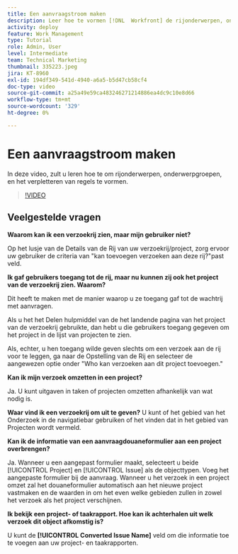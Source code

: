 ```yaml
---
title: Een aanvraagstroom maken
description: Leer hoe te vormen [!DNL  Workfront] de rijonderwerpen, onderwerpgroepen, en het verpletteren van regels helpen verzoek en het werkopname beheren.
activity: deploy
feature: Work Management
type: Tutorial
role: Admin, User
level: Intermediate
team: Technical Marketing
thumbnail: 335223.jpeg
jira: KT-8960
exl-id: 194df349-541d-4940-a6a5-b5d47cb58cf4
doc-type: video
source-git-commit: a25a49e59ca483246271214886ea4dc9c10e8d66
workflow-type: tm+mt
source-wordcount: '329'
ht-degree: 0%

---
```


# Een aanvraagstroom maken

In deze video, zult u leren hoe te om rijonderwerpen, onderwerpgroepen, en het verpletteren van regels te vormen.

>[!VIDEO](https://video.tv.adobe.com/v/335223/?quality=12&learn=on)

## Veelgestelde vragen

**Waarom kan ik een verzoekrij zien, maar mijn gebruiker niet?**

Op het lusje van de Details van de Rij van uw verzoekrij/project, zorg ervoor uw gebruiker de criteria van &quot;kan toevoegen verzoeken aan deze rij?&quot;past veld.

**Ik gaf gebruikers toegang tot de rij, maar nu kunnen zij ook het project van de verzoekrij zien. Waarom?**

Dit heeft te maken met de manier waarop u ze toegang gaf tot de wachtrij met aanvragen.

Als u het het Delen hulpmiddel van de het landende pagina van het project van de verzoekrij gebruikte, dan hebt u die gebruikers toegang gegeven om het project in de lijst van projecten te zien.

Als, echter, u hen toegang wilde geven slechts om een verzoek aan de rij voor te leggen, ga naar de Opstelling van de Rij en selecteer de aangewezen optie onder &quot;Who kan verzoeken aan dit project toevoegen.&quot;

**Kan ik mijn verzoek omzetten in een project?**

Ja. U kunt uitgaven in taken of projecten omzetten afhankelijk van wat nodig is.

**Waar vind ik een verzoekrij om uit te geven?**
U kunt of het gebied van het Onderzoek in de navigatiebar gebruiken of het vinden dat in het gebied van Projecten wordt vermeld.

**Kan ik de informatie van een aanvraagdouaneformulier aan een project overbrengen?**

Ja. Wanneer u een aangepast formulier maakt, selecteert u beide [!UICONTROL Project] en [!UICONTROL Issue] als de objecttypen. Voeg het aangepaste formulier bij de aanvraag. Wanneer u het verzoek in een project omzet zal het douaneformulier automatisch aan het nieuwe project vastmaken en de waarden in om het even welke gebieden zullen in zowel het verzoek als het project verschijnen.

**Ik bekijk een project- of taakrapport. Hoe kan ik achterhalen uit welk verzoek dit object afkomstig is?**

U kunt de **[!UICONTROL Converted Issue Name]** veld om die informatie toe te voegen aan uw project- en taakrapporten.



